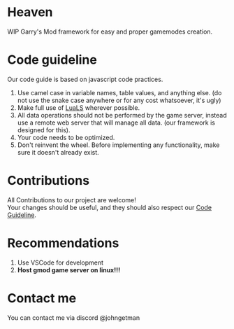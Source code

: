 # Heaven
WIP Garry's Mod framework for easy and proper gamemodes creation.

# Code guideline
Our code guide is based on javascript code practices.
1. Use camel case in variable names, table values, and anything else. (do not use the snake case anywhere or for any cost whatsoever, it's ugly)
2. Make full use of [LuaLS](https://wiki.facepunch.com/gmod/LuaLanguageServer) wherever possible.
3. All data operations should not be performed by the game server, instead use a remote web server that will manage all data. (our framework is designed for this).
4. Your code needs to be optimized.
5. Don't reinvent the wheel. Before implementing any functionality, make sure it doesn't already exist.

# Contributions
All Contributions to our project are welcome!\
Your changes should be useful, and they should also respect our [Code Guideline](#code-guideline).

# Recommendations
1. Use VSCode for development
2. **Host gmod game server on linux!!!**

# Contact me
You can contact me via discord @johngetman